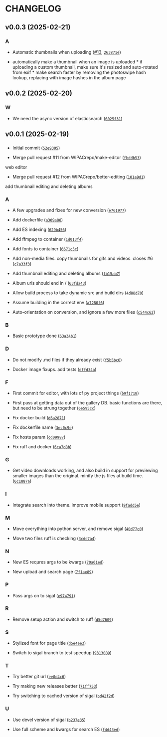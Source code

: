 # CHANGELOG


## v0.0.3 (2025-02-21)

### A

- Automatic thumbnails when uploading ([#13](https://github.com/WIPACrepo/gallery/pull/13),
  [`263871e`](https://github.com/WIPACrepo/gallery/commit/263871ea5400c0ecd8711f27619329135787b3ff))

* automatically make a thumbnail when an image is uploaded * if uploading a custom thumbnail, make
  sure it's resized and auto-rotated from exif * make search faster by removing the photoswipe hash
  lookup, replacing with image hashes in the album page


## v0.0.2 (2025-02-20)

### W

- We need the async version of elasticsearch
  ([`6025f31`](https://github.com/WIPACrepo/gallery/commit/6025f317ce06a91c13931d9f33a16d14435c4ac3))


## v0.0.1 (2025-02-19)

### 

- Initial commit
  ([`52e9305`](https://github.com/WIPACrepo/gallery/commit/52e9305dde210fb2a39017cb8034d741dbc1df35))

- Merge pull request #11 from WIPACrepo/make-editor
  ([`fbddb53`](https://github.com/WIPACrepo/gallery/commit/fbddb53e2f846e2c04e4d015f60d663f26ff1de4))

web editor

- Merge pull request #12 from WIPACrepo/better-editing
  ([`101a9d1`](https://github.com/WIPACrepo/gallery/commit/101a9d1e67728995639d0d218ad210e5bb5eb490))

add thumbnail editing and deleting albums

### A

- A few upgrades and fixes for new conversion
  ([`e761977`](https://github.com/WIPACrepo/gallery/commit/e761977eedb53080ef9fccb525b7b4bef4e47911))

- Add dockerfile
  ([`a309a88`](https://github.com/WIPACrepo/gallery/commit/a309a883d3c7a057415f170209c60e6c4d9f6db7))

- Add ES indexing
  ([`629b456`](https://github.com/WIPACrepo/gallery/commit/629b456cc3533230f90ad5850abbd20aa50be201))

- Add ffmpeg to container
  ([`1d013f4`](https://github.com/WIPACrepo/gallery/commit/1d013f4411490951696c60b7de6279b1e692151a))

- Add fonts to container
  ([`6671c5c`](https://github.com/WIPACrepo/gallery/commit/6671c5c8b14844f890419de00fb3f5ac5a7e28e5))

- Add non-media files. copy thumbnails for gifs and videos. closes #6
  ([`c7a33f3`](https://github.com/WIPACrepo/gallery/commit/c7a33f3ace238831cac8bc12eb717fea30eec36c))

- Add thumbnail editing and deleting albums
  ([`fb15ab7`](https://github.com/WIPACrepo/gallery/commit/fb15ab7991e84bd662ddc2ee431a379936f348c6))

- Album urls should end in /
  ([`63fda43`](https://github.com/WIPACrepo/gallery/commit/63fda43a2560cc1053680dc5393ec278feb21cf1))

- Allow build process to take dynamic src and build dirs
  ([`4d88d70`](https://github.com/WIPACrepo/gallery/commit/4d88d70658497b6773f1fdacfd3d7b3d50be56c4))

- Assume building in the correct env
  ([`a7280f6`](https://github.com/WIPACrepo/gallery/commit/a7280f6735810a3b7c5e87ef5623e12f1cffb295))

- Auto-orientation on conversion, and ignore a few more files
  ([`c544c62`](https://github.com/WIPACrepo/gallery/commit/c544c62d4f8b5c100b8a484beb466777c8061e14))

### B

- Basic prototype done
  ([`63a34b1`](https://github.com/WIPACrepo/gallery/commit/63a34b1c998ba3c72ca0e58d4d9aa5e91534a84e))

### D

- Do not modify .md files if they already exist
  ([`f5b5bc6`](https://github.com/WIPACrepo/gallery/commit/f5b5bc6fc35a5f0d8c80b0b629fbb98115c7617d))

- Docker image fixups. add tests
  ([`dffd34a`](https://github.com/WIPACrepo/gallery/commit/dffd34aebd354413d6a987116624fba3042e670e))

### F

- First commit for editor, with lots of py project things
  ([`b9f1718`](https://github.com/WIPACrepo/gallery/commit/b9f1718fd067faea629d067f2e872a89aef24e81))

- First pass at getting data out of the gallery DB. basic functions are there, but need to be strung
  together
  ([`6e595cc`](https://github.com/WIPACrepo/gallery/commit/6e595cc5da7285b7d0813ccf29fa734e3643d2b5))

- Fix docker build
  ([`d6a2871`](https://github.com/WIPACrepo/gallery/commit/d6a287107c369cedb66ab8a8c600132b1f930478))

- Fix dockerfile name
  ([`3ec0c9e`](https://github.com/WIPACrepo/gallery/commit/3ec0c9e7caf4c9e4c828d4847a53d634e8903dac))

- Fix hosts param
  ([`cd09987`](https://github.com/WIPACrepo/gallery/commit/cd099872e6b33179e9c16a4e3184b7ae42dbb921))

- Fix ruff and docker
  ([`6ca7d8b`](https://github.com/WIPACrepo/gallery/commit/6ca7d8b56cc429b74e1d78c0c5e4b11239a69a43))

### G

- Get video downloads working, and also build in support for previewing smaller images than the
  original. minify the js files at build time.
  ([`6c1887a`](https://github.com/WIPACrepo/gallery/commit/6c1887ab1d74b80fab60d2a542686b3e1b1b0256))

### I

- Integrate search into theme. improve mobile support
  ([`9fadd5e`](https://github.com/WIPACrepo/gallery/commit/9fadd5e67189268a2e9e74fbb3999d5c93ad6784))

### M

- Move everything into python server, and remove sigal
  ([`40d77c0`](https://github.com/WIPACrepo/gallery/commit/40d77c0cc5621a68641ff5c1b9a08e3bcd801b87))

- Move two files ruff is checking
  ([`3cdd7a4`](https://github.com/WIPACrepo/gallery/commit/3cdd7a43edc669281021470a2d4e3ba43fce3974))

### N

- New ES requres args to be kwargs
  ([`70a61ed`](https://github.com/WIPACrepo/gallery/commit/70a61ed562f27b1ea7992ad0134c759db7c118d2))

- New upload and search page
  ([`7f1ae89`](https://github.com/WIPACrepo/gallery/commit/7f1ae896d56fb4c89e549d867b09383d7e0d454d))

### P

- Pass args on to sigal
  ([`e974791`](https://github.com/WIPACrepo/gallery/commit/e97479114753313448fd4b0c55966cdb96f52ba3))

### R

- Remove setup action and switch to ruff
  ([`d5d7609`](https://github.com/WIPACrepo/gallery/commit/d5d760943fd48df57ca683645990d810e8585d29))

### S

- Stylized font for page title
  ([`d5e4ee3`](https://github.com/WIPACrepo/gallery/commit/d5e4ee325c7c496b0eca8a2cad783c455181841b))

- Switch to sigal branch to test speedup
  ([`9313089`](https://github.com/WIPACrepo/gallery/commit/9313089de16f889f34a7d803284280edeeea0f28))

### T

- Try better git url
  ([`ee0d4c6`](https://github.com/WIPACrepo/gallery/commit/ee0d4c68b969525246c76725d583501526de6fc0))

- Try making new releases better
  ([`71ff753`](https://github.com/WIPACrepo/gallery/commit/71ff753690e3b03fcdcaffd64122930ac3d74f63))

- Try switching to cached version of sigal
  ([`bd42f2d`](https://github.com/WIPACrepo/gallery/commit/bd42f2df8f1170e5d03663337ad8aeaa03b5f210))

### U

- Use devel version of sigal
  ([`b237e35`](https://github.com/WIPACrepo/gallery/commit/b237e354485212b75a74b0545f04d53b297cb95e))

- Use full scheme and kwargs for search ES
  ([`f4d43ed`](https://github.com/WIPACrepo/gallery/commit/f4d43edf227539774b845ff055b16a7bb3b3ba05))
